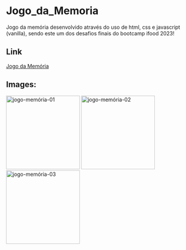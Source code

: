 # Jogo_da_Memoria
Jogo da memória desenvolvido através do uso de html, css e javascript (vanilla), sendo este um dos desafios finais do bootcamp ifood 2023!

## Link
[Jogo da Memória](https://kayquesekishiki.github.io/Jogo_da_Memoria/)

## Images:
<div >  
    <img src="https://github.com/KayqueSekishiki/Jogo_da_Memoria/assets/104032451/e5f60b88-ef26-4766-8eca-9717eefeb0dd" alt="jogo-memória-01" width="200"/>
    <img src="https://github.com/KayqueSekishiki/Jogo_da_Memoria/assets/104032451/85e2c9d8-c42a-4369-8ef1-4e0df24e2869" alt="jogo-memória-02" width="200"/>
    <img src="https://github.com/KayqueSekishiki/Jogo_da_Memoria/assets/104032451/f05ad3bf-6252-4c5a-97f9-cf6549d1b844" alt="jogo-memória-03" width="200"/>  
</div>
